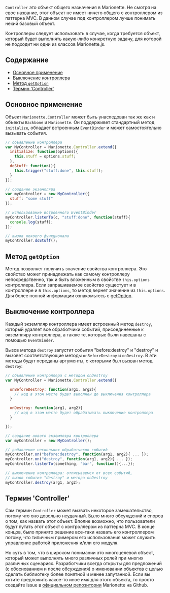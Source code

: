 `Controller` это объект общего назначения в Marionette. Не смотря на свое название,
этот объект не имеет ничего общего с контроллером из паттерна MVC. В данном случае под
контроллером лучше понимать некий базовый объект.

Контроллеры следует использовать в случае, когда требуется объект, который будет выполнять
какую-либо конкретную задачу, для которой не подходит ни одни из классов Marionette.js.

## Содержание

* [Основное применение](#basic-use)
* [Выключение контроллера](#destroying-a-controller)
* [Метод `getOption`](#get-option)
* [Термин 'Controller'](#on-the-name-controller)

## <a name="basic-use"></a> Основное применение

Объект `Marionette.Controller` может быть унаследован так же как и объекты `Backbone` и `Marionette`.
Он поддерживет стандартный метод `initialize`, обладает встроенным `EventBinder`
и может самостоятельно вызывать события.

```js
// объявление контроллера
var MyController = Marionette.Controller.extend({
  initialize: function(options){
    this.stuff = options.stuff;
  },
  doStuff: function(){
    this.trigger("stuff:done", this.stuff);
  }
});

// создание экземпляра
var myController = new MyController({
  stuff: "some stuff"
});

// использование встроенного EventBinder
myController.listenTo(c, "stuff:done", function(stuff){
  console.log(stuff);
});

// вызов некоего функционала
myController.doStuff();
```

## <a name="get-option"></a> Метод `getOption`

Метод позволяет получить значение свойства контроллера. Это свойство может принадлежать как самому контроллеру непосредственно, так и 
быть вложенным в свойстве `this.options` контроллера. Если запрашиваемое свойство сущестует и в контроллере и в `this.options`, то метод вернет значение из `this.options`.
Для более полной информации ознакомьтесь с [getOption](../functions/).

## <a name="closing-a-controller"></a> Выключение контроллера

Каждый экземпляр контроллера имеет встроенный метод `destroy`,
который удаляет все обработчики событий, присоединенные к экземпляру контроллера, 
а также те, которые были навешаны с помощью `EventBinder`.

Вызов метода `destroy` запустит события "before:destroy" и "destroy" и вызовет
соответствующие методы `onBeforeDestroy` и `onDestroy`. В эти методы будут переданы
аргументы, с которыми был вызван метод `destroy`:

```js
// объявление контроллера с методом onDestroy
var MyController = Marionette.Controller.extend({

  onBeforeDestroy: function(arg1, arg2){
    // код в этом месте будет выполнен до выключения контроллера
  }

  onDestroy: function(arg1, arg2){
    // код в этом месте будет обрабатывать выключение контроллера
  }

});

// создание нового экземпляра контроллера
var myController = new MyController();

// добавление нескольких обработчиков событий
myController.on("before:destroy", function(arg1, arg2){ ... });
myController.on("destroy", function(arg1, arg2){ ... });
myController.listenTo(something, "bar", function(){...});

// выключение контроллера: отписываемся от всех событий,
// вызов события "destroy" и метода onDestroy
myController.destroy(arg1, arg2);
```

## <a name="on-the-name-controller"></a> Термин 'Controller'

Сам термин `Controller` может вызвать некоторое замешательство, потому что оно довольно неудачный.
Было много обсуждений и споров о том, как назвать этот объект. Вполне возможно, что пользователи будут путать
этот объект с контроллером из паттерна MVC. В конце концов, было принято решение все-таки назвать его
контроллером потому, что типичным примером его использования может служить управление работой приложения и/или его модуля.

Но суть в том, что в широком понимании это многоцелевой объект, который может выполнять много
различных ролей при многих различных сценариях. Разработчики всегда открыты для предложений (с обоснованием и
после обсуждения) о именовании объектов с целью сделать библиотеку более понятной и менее запутанной.
Если вы хотите предложить какое-то иное имя для этого объекта, то просто создайте issue в
[официальном репозитории](https://github.com/marionettejs/backbone.marionette) Marionette на Github.